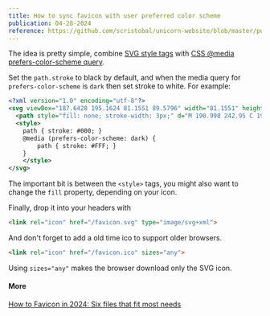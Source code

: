 ```yaml
---
title: How to sync favicon with user preferred color scheme
publication: 04-28-2024
reference: https://github.com/scristobal/unicorn-website/blob/master/public/favicon.svg?short_path=0680eca
---
```


The idea is pretty simple, combine [SVG style tags](https://developer.mozilla.org/en-US/docs/Web/SVG/Element/style) with [CSS @media prefers-color-scheme query](https://developer.mozilla.org/en-US/docs/Web/CSS/@media/prefers-color-scheme).

Set the `path.stroke` to black by default, and when the media query for `prefers-color-scheme` is `dark` then set stroke to white. For example:

```xml
<?xml version="1.0" encoding="utf-8"?>
<svg viewBox="187.6428 195.1624 81.1551 89.5796" width="81.1551" height="89.5796" xmlns="http://www.w3.org/2000/svg">
  <path style="fill: none; stroke-width: 3px;" d="M 190.998 242.95 C 190.536 234.325 204.164 198.029 217.773 197.734 C 232.292 197.42 259.132 218.437 266.783 233.736 C 268.817 237.802 251.545 257.027 245.956 262.563 C 239.098 269.354 226.731 281.353 218.962 281.353 C 214.096 281.353 202.589 279.723 199.269 275.017 C 190.359 262.387 204.744 222.128 213.142 213.252 C 220.926 205.025 252.829 199.902 255.93 207.367 C 264.706 228.492 260.827 270.336 252.945 274.77 C 243.18 280.263 224.624 284.036 211.953 271.942 C 201.611 262.07 191.718 256.405 190.998 242.95 Z" transform="matrix(0.9999859929084778, -0.005217000376433134, 0.005217000376433134, 0.9999859929084778, -1.2487570047378824, 1.1939220428466797)"/>
  <style>
    path { stroke: #000; }
    @media (prefers-color-scheme: dark) {
        path { stroke: #FFF; }
    }
    </style>
</svg>
```

The important bit is between the `<style>` tags, you might also want to change the `fill` property, depending on your icon.

Finally, drop it into your headers with

```html
<link rel="icon" href="/favicon.svg" type="image/svg+xml">
```

And don't forget to add a old time ico to support older browsers.

```html
<link rel="icon" href="/favicon.ico" sizes="any">
```

Using `sizes="any"` makes the browser download only the SVG icon.

#### More

[How to Favicon in 2024: Six files that fit most needs](https://evilmartians.com/chronicles/how-to-favicon-in-2021-six-files-that-fit-most-needs)
